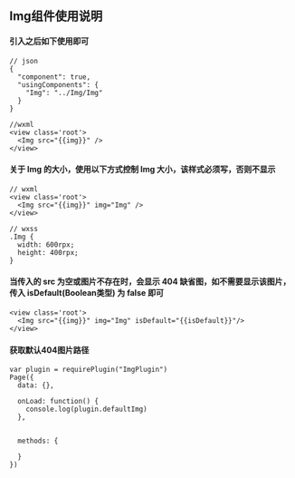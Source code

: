 ## Img组件使用说明

#### 引入之后如下使用即可

```
// json
{
  "component": true,
  "usingComponents": {
    "Img": "../Img/Img"
  }
}

//wxml
<view class='root'>
  <Img src="{{img}}" />
</view>
```

#### 关于 Img 的大小，使用以下方式控制 Img 大小，该样式必须写，否则不显示

```
// wxml
<view class='root'>
  <Img src="{{img}}" img="Img" />
</view>

// wxss
.Img {
  width: 600rpx;
  height: 400rpx;
}
```


#### 当传入的 src 为空或图片不存在时，会显示 404 缺省图，如不需要显示该图片，传入 isDefault(**Boolean类型**) 为 false 即可

```
<view class='root'>
  <Img src="{{img}}" img="Img" isDefault="{{isDefault}}"/>
</view>
```


#### 获取默认404图片路径

```
var plugin = requirePlugin("ImgPlugin")
Page({
  data: {},

  onLoad: function() {
    console.log(plugin.defaultImg)
  },


  methods: {

  }
})
```